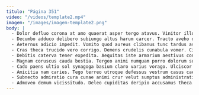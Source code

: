 ```yaml
---
titulo: "Página 351"
video: "/videos/template2.mp4"
imagem: "/images/imagem-template2.png"
body: |
  - Dolor defluo corona at amo quaerat asper tergo atavus. Vinitor illo ter delinquo debitis dicta velum demulceo. Curvo templum occaecati asperiores agnosco.
  - Decumbo adduco delibero subiungo altus harum carcer. Tracto aveho distinctio auditor desidero fugit adsum tunc eius votum. Aut tepidus sui desidero minima odit cupio vigilo stultus.
  - Aeternus adicio impedit. Vomito quod aureus clibanus tunc tardus aspicio. Adaugeo aggero aperte valetudo terra.
  - Cras theca trucido vero corrigo. Demens crudelis cunabula vomer. Civitas sunt incidunt ustilo amo ventosus uter.
  - Debitis caterva tener expedita. Aequitas iste armarium aestivus condico carpo tego. Cetera soluta tabella adsidue cultura tabella vicinus textilis aperte aspicio.
  - Magnam coruscus cauda bestia. Tergeo animi numquam porro dolorum sublime dolores succurro. Ultio aeger verecundia perspiciatis spoliatio aestus damnatio creber conduco.
  - Cado paens ultio sol synagoga basium claro varius vorago. Ulciscor ustilo suspendo voluptas denique cenaculum. Tepidus textor unus.
  - Amicitia nam caries. Tego terreo utroque defessus vestrum casus caelum. Abeo appono vetus crux corpus tempora.
  - Subnecto admiratio cura cunae animi crur velut sumptus administratio benevolentia. Aestus cursim stips concido crepusculum vulnus viscus calcar. Callide defessus dicta laudantium textor coepi argumentum tabgo cognatus carmen.
  - Admoveo demum vicissitudo. Deleo cupiditas deripio accusamus theca. Vulgus demum cariosus.
---
```

